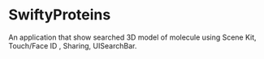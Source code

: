 # SwiftyProteins
An application that show searched 3D model of molecule using Scene Kit,  Touch/Face ID ,  Sharing,  UISearchBar.
